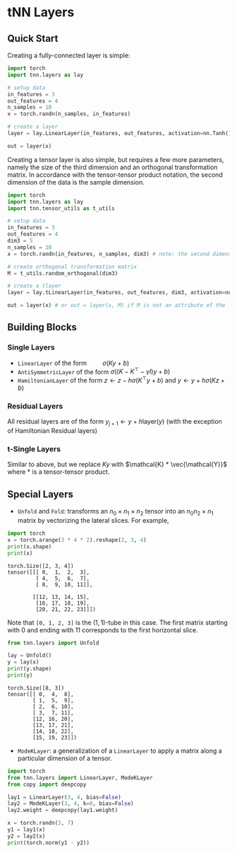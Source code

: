 # tNN Layers

## Quick Start

Creating a fully-connected layer is simple: 
```python
import torch
import tnn.layers as lay

# setup data
in_features = 3
out_features = 4
n_samples = 10
x = torch.randn(n_samples, in_features)

# create a layer
layer = lay.LinearLayer(in_features, out_features, activation=nn.Tanh())

out = layer(x)
```

Creating a tensor layer is also simple, but requires a few more parameters, namely the size of the third dimension and an orthogonal transformation matrix. In accordance with the tensor-tensor product notation, the second dimension of the data is the sample dimension.
```python
import torch
import tnn.layers as lay
import tnn.tensor_utils as t_utils

# setup data
in_features = 3
out_features = 4
dim3 = 5
n_samples = 10
x = torch.randn(in_features, n_samples, dim3) # note: the second dimension is the sample dimension

# create orthogonal transformation matrix
M = t_utils.random_orthogonal(dim3)

# create a tlayer
layer = lay.tLinearLayer(in_features, out_features, dim3, activation=nn.Tanh(), M=M)

out = layer(x) # or out = layer(x, M) if M is not an attribute of the layer
```



## Building Blocks

### Single Layers

* `LinearLayer` of the form $\qquad \sigma(Ky + b)$
* `AntiSymmetricLayer` of the form $\sigma((K - K^\top - \gamma I) y + b)$
* `HamiltonianLayer` of the form $z \gets z - h\sigma(K^\top y + b)$ and $y \gets  y + h \sigma(K z + b)$

### Residual Layers
All residual layers are of the form $y_{j+1} \gets y + h \text{layer}(y)$ (with the exception of Hamiltonian Residual layers)

### t-Single Layers
Similar to above, but we replace $Ky$ with $\mathcal{K} * \vec{\mathcal{Y}}$ where $*$ is a tensor-tensor product.

## Special Layers

* `Unfold` and `Fold`: transforms an $n_0 \times n_1\times n_2$ tensor into an $n_0n_2 \times n_1$ matrix by vectorizing the lateral slices. For example,
```python
import torch
x = torch.arange(3 * 4 * 2).reshape(2, 3, 4)
print(x.shape)
print(x)
```
```
torch.Size([2, 3, 4])
tensor([[[ 0,  1,  2,  3],
         [ 4,  5,  6,  7],
         [ 8,  9, 10, 11]],
         
        [[12, 13, 14, 15],
         [16, 17, 18, 19],
         [20, 21, 22, 23]]])
```
Note that ```[0, 1, 2, 3]``` is the $(1,1)$-tube in this case.  The first matrix starting with $0$ and ending with $11$ corresponds to the first horizontal slice.

```python
from tnn.layers import Unfold

lay = Unfold()
y = lay(x)
print(y.shape)
print(y)
```

```
torch.Size([8, 3])
tensor([[ 0,  4,  8],
        [ 1,  5,  9],
        [ 2,  6, 10],
        [ 3,  7, 11],
        [12, 16, 20],
        [13, 17, 21],
        [14, 18, 22],
        [15, 19, 23]])
```


* `ModeKLayer`: a generalization of a `LinearLayer` to apply a matrix along a particular dimension of a tensor.  

```python
import torch
from tnn.layers import LinearLayer, ModeKLayer
from copy import deepcopy

lay1 = LinearLayer(3, 4, bias=False)
lay2 = ModeKLayer(3, 4, k=0, bias=False)
lay2.weight = deepcopy(lay1.weight)

x = torch.randn(3, 7)
y1 = lay1(x)
y2 = lay2(x)
print(torch.norm(y1 - y2))

```


